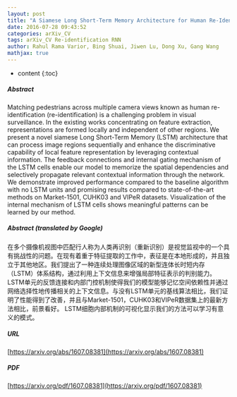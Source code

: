 ```yaml
---
layout: post
title: "A Siamese Long Short-Term Memory Architecture for Human Re-Identification"
date: 2016-07-28 09:43:52
categories: arXiv_CV
tags: arXiv_CV Re-identification RNN
author: Rahul Rama Varior, Bing Shuai, Jiwen Lu, Dong Xu, Gang Wang
mathjax: true
---
```


* content
{:toc}

##### Abstract
Matching pedestrians across multiple camera views known as human re-identification (re-identification) is a challenging problem in visual surveillance. In the existing works concentrating on feature extraction, representations are formed locally and independent of other regions. We present a novel siamese Long Short-Term Memory (LSTM) architecture that can process image regions sequentially and enhance the discriminative capability of local feature representation by leveraging contextual information. The feedback connections and internal gating mechanism of the LSTM cells enable our model to memorize the spatial dependencies and selectively propagate relevant contextual information through the network. We demonstrate improved performance compared to the baseline algorithm with no LSTM units and promising results compared to state-of-the-art methods on Market-1501, CUHK03 and VIPeR datasets. Visualization of the internal mechanism of LSTM cells shows meaningful patterns can be learned by our method.

##### Abstract (translated by Google)
在多个摄像机视图中匹配行人称为人类再识别（重新识别）是视觉监视中的一个具有挑战性的问题。在现有着重于特征提取的工作中，表征是在本地形成的，并且独立于其他地区。我们提出了一种连续处理图像区域的新型连体长时短内存（LSTM）体系结构，通过利用上下文信息来增强局部特征表示的判别能力。 LSTM单元的反馈连接和内部门控机制使得我们的模型能够记忆空间依赖性并通过网络选择性地传播相关的上下文信息。与没有LSTM单元的基线算法相比，我们证明了性能得到了改善，并且与Market-1501，CUHK03和VIPeR数据集上的最新方法相比，前景看好。 LSTM细胞内部机制的可视化显示我们的方法可以学习有意义的模式。

##### URL
[https://arxiv.org/abs/1607.08381](https://arxiv.org/abs/1607.08381)

##### PDF
[https://arxiv.org/pdf/1607.08381](https://arxiv.org/pdf/1607.08381)

